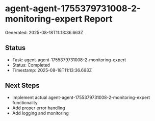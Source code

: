 # agent-agent-1755379731008-2-monitoring-expert Report

Generated: 2025-08-18T11:13:36.663Z

## Status
- Task: agent-agent-1755379731008-2-monitoring-expert
- Status: Completed
- Timestamp: 2025-08-18T11:13:36.663Z

## Next Steps
- Implement actual agent-agent-1755379731008-2-monitoring-expert functionality
- Add proper error handling
- Add logging and monitoring

